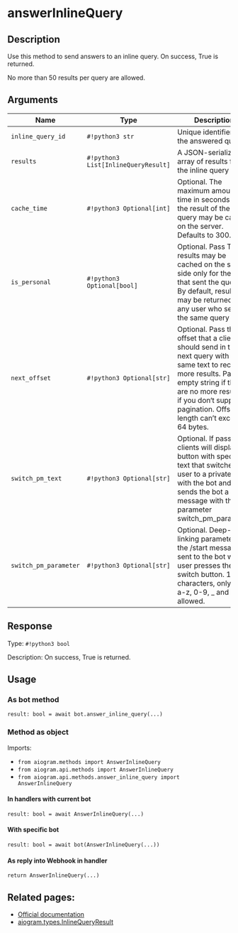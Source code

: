 # answerInlineQuery

## Description

Use this method to send answers to an inline query. On success, True is returned.

No more than 50 results per query are allowed.


## Arguments

| Name | Type | Description |
| - | - | - |
| `inline_query_id` | `#!python3 str` | Unique identifier for the answered query |
| `results` | `#!python3 List[InlineQueryResult]` | A JSON-serialized array of results for the inline query |
| `cache_time` | `#!python3 Optional[int]` | Optional. The maximum amount of time in seconds that the result of the inline query may be cached on the server. Defaults to 300. |
| `is_personal` | `#!python3 Optional[bool]` | Optional. Pass True, if results may be cached on the server side only for the user that sent the query. By default, results may be returned to any user who sends the same query |
| `next_offset` | `#!python3 Optional[str]` | Optional. Pass the offset that a client should send in the next query with the same text to receive more results. Pass an empty string if there are no more results or if you don‘t support pagination. Offset length can’t exceed 64 bytes. |
| `switch_pm_text` | `#!python3 Optional[str]` | Optional. If passed, clients will display a button with specified text that switches the user to a private chat with the bot and sends the bot a start message with the parameter switch_pm_parameter |
| `switch_pm_parameter` | `#!python3 Optional[str]` | Optional. Deep-linking parameter for the /start message sent to the bot when user presses the switch button. 1-64 characters, only A-Z, a-z, 0-9, _ and - are allowed. |



## Response

Type: `#!python3 bool`

Description: On success, True is returned.


## Usage

### As bot method

```python3
result: bool = await bot.answer_inline_query(...)
```

### Method as object

Imports:

- `from aiogram.methods import AnswerInlineQuery`
- `from aiogram.api.methods import AnswerInlineQuery`
- `from aiogram.api.methods.answer_inline_query import AnswerInlineQuery`

#### In handlers with current bot
```python3
result: bool = await AnswerInlineQuery(...)
```

#### With specific bot
```python3
result: bool = await bot(AnswerInlineQuery(...))
```
#### As reply into Webhook in handler
```python3
return AnswerInlineQuery(...)
```


## Related pages:

- [Official documentation](https://core.telegram.org/bots/api#answerinlinequery)
- [aiogram.types.InlineQueryResult](../types/inline_query_result.md)
